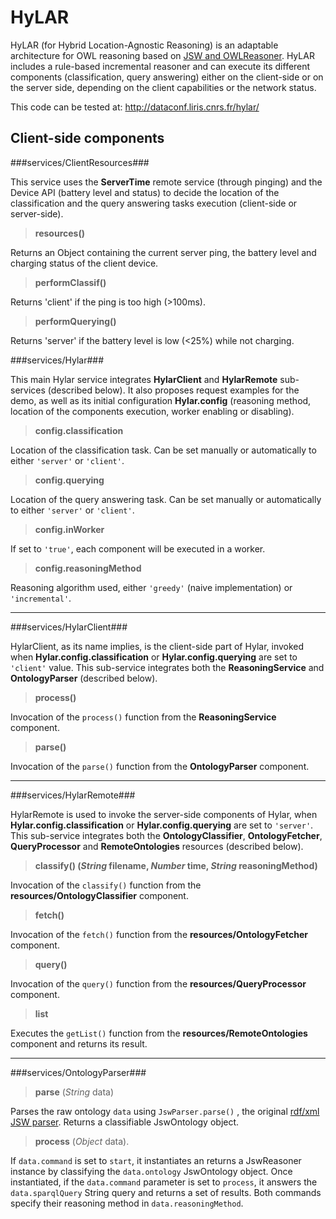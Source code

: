 
# HyLAR #

HyLAR (for Hybrid Location-Agnostic Reasoning) is an adaptable architecture for OWL reasoning based on [JSW and OWLReasoner](https://code.google.com/p/owlreasoner/). HyLAR includes a rule-based incremental reasoner and can execute its different components (classification, query answering) either on the client-side or on the server side, depending on the client capabilities or the network status.

This code can be tested at: http://dataconf.liris.cnrs.fr/hylar/

## Client-side components ##

###services/ClientResources###

This service uses the **ServerTime** remote service (through pinging) and the Device API (battery level and status) to decide the location of the classification and the query answering tasks execution (client-side or server-side).

> **resources()**

Returns an Object containing the current server ping, the battery level and charging status of the client device.

> **performClassif()**

Returns 'client' if the ping is too high (>100ms).

> **performQuerying()**

Returns 'server' if the battery level is low (<25%) while not charging.

###services/Hylar###

This main Hylar service integrates **HylarClient** and **HylarRemote** sub-services (described below). It also proposes request examples for the demo, as well as its initial configuration **Hylar.config** (reasoning method, location of the components execution, worker enabling or disabling).

>  **config.classification**

Location of the classification task. Can be set manually or automatically to either `'server'` or `'client'`.

> **config.querying**

Location of the query answering task. Can be set manually or automatically to either `'server'` or `'client'`.

> **config.inWorker**

If set to `'true'`, each component will be executed in a worker.

> **config.reasoningMethod**

Reasoning algorithm used, either `'greedy'` (naive implementation) or `'incremental'`.

----------

###services/HylarClient###

HylarClient, as its name implies, is the client-side part of Hylar, invoked when **Hylar.config.classification** or **Hylar.config.querying** are set to `'client'` value. This sub-service integrates both the **ReasoningService** and **OntologyParser** (described below).

> **process()**

Invocation of the `process()` function from the **ReasoningService** component.

> **parse()**

Invocation of the `parse()` function from the **OntologyParser** component.

----------

###services/HylarRemote###

HylarRemote is used to invoke the server-side components of Hylar, when **Hylar.config.classification** or **Hylar.config.querying** are set to `'server'`. This sub-service integrates both the **OntologyClassifier**, **OntologyFetcher**, **QueryProcessor** and **RemoteOntologies** resources (described below).

> **classify() (*String* filename, *Number* time, *String* reasoningMethod)**

Invocation of the `classify()` function from the **resources/OntologyClassifier** component.

> **fetch()**

Invocation of the `fetch()` function from the **resources/OntologyFetcher** component.

> **query()** 

Invocation of the `query()` function from the **resources/QueryProcessor** component.

> **list** 

Executes the `getList()` function from the **resources/RemoteOntologies** component and returns its result.

----------

###services/OntologyParser###

> **parse** (*String* data)

Parses the raw ontology `data` using `JswParser.parse()` , the original [rdf/xml JSW parser](https://code.google.com/p/owlreasoner/#Ontology_Object). Returns a classifiable JswOntology object.

> **process** (*Object* data).

If `data.command` is set to `start`, it instantiates an returns a JswReasoner instance by classifying the `data.ontology` JswOntology object. Once instantiated, if the `data.command` parameter is set to `process`, it answers the `data.sparqlQuery` String query and returns a set of results. Both commands specify their reasoning method in `data.reasoningMethod`.
